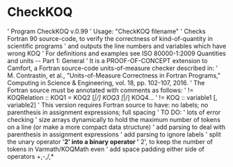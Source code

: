 # CheckKOQ
' Program CheckKOQ v.0.99 
' Usage: "CheckKOQ filename"
' Checks Fortran 90 source-code, to verify the correctness of kind-of-quantity in scientific programs
' and outputs the line numbers and variables which have wrong KOQ
' For definitions and examples see ISO 80000-1:2009 Quantities and units -- Part 1: General
' It is a PROOF-OF-CONCEPT extension to Camfort, a Fortran source-code units-of-measure checker described in:
' M. Contrastin, et al., "Units-of-Measure Correctness in Fortran Programs," Computing in Science & Engineering, vol. 18, pp. 102-107, 2016.
' The Fortran source must be annotated with comments as follows:
' != KOQRelation :: KOQ1 = KOQ2 [*|/] KOQ3 [*|/] KOQ4...
' != KOQ <KOQ1 > :: variable1 [, variable2]
' This version requires Fortran source to have: no labels; no parenthesis in assignment expressions; full spacing
' TO DO:
' lots of error checking
' size arrays dynamically to hold the maximum number of tokens on a line (or make a more compact data structure)
' add parsing to deal with parenthesis in assignment expressions
' add parsing to ignore labels
' split the unary operator '**2' into a binary operator '** 2', to keep the number of tokens in Varmath/KOQMath even
' add space padding either side of operators +,-,/,*

